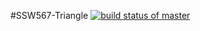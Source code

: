 #SSW567-Triangle
[![build status of master](https://travis-ci.org/capWailing/SSW567-Triangle.svg?branch=master)](https://travis-ci.org/capWailing/SSW567-Triangle)